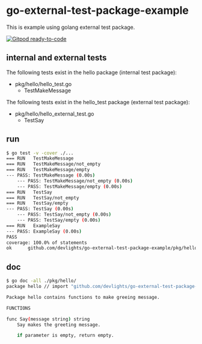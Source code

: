 # go-external-test-package-example
This is example using golang external test package.

[![Gitpod ready-to-code](https://img.shields.io/badge/Gitpod-ready--to--code-blue?logo=gitpod)](https://gitpod.io/#https://github.com/devlights/go-external-test-package-example)

## internal and external tests

The following tests exist in the hello package (internal test package):

- pkg/hello/hello_test.go
  - TestMakeMessage

The following tests exist in the hello_test package (external test package):

- pkg/hello/hello_external_test.go
  - TestSay

## run

```sh
$ go test -v -cover ./...
=== RUN   TestMakeMessage
=== RUN   TestMakeMessage/not_empty
=== RUN   TestMakeMessage/empty
--- PASS: TestMakeMessage (0.00s)
    --- PASS: TestMakeMessage/not_empty (0.00s)
    --- PASS: TestMakeMessage/empty (0.00s)
=== RUN   TestSay
=== RUN   TestSay/not_empty
=== RUN   TestSay/empty
--- PASS: TestSay (0.00s)
    --- PASS: TestSay/not_empty (0.00s)
    --- PASS: TestSay/empty (0.00s)
=== RUN   ExampleSay
--- PASS: ExampleSay (0.00s)
PASS
coverage: 100.0% of statements
ok      github.com/devlights/go-external-test-package-example/pkg/hello 0.004s  coverage: 100.0% of statements
```

## doc

```sh
$ go doc -all ./pkg/hello/
package hello // import "github.com/devlights/go-external-test-package-example/pkg/hello"

Package hello contains functions to make greeing message.

FUNCTIONS

func Say(message string) string
    Say makes the greeting message.

    if parameter is empty, return empty.

```